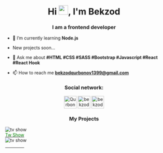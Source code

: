 <h1 align="center">Hi <img src="https://raw.githubusercontent.com/wasabeef/wasabeef/master/icons/wave.gif" width="30px">, I'm Bekzod</h1>
<h3 align="center">I am a frontend developer</h3>



- 🌱 I’m currently learning **Node.js**

- New projects soon...

- 💬 Ask me about **#HTML #CSS #SASS #Bootstrap #Javascript #React #React Hook**

- 📫 How to reach me **bekzodqurbonov1399@gmail.com** 

<p align="center">
<h3 align="center">Social network:</h3>
</p>

<p align="center">  <a href="https://t.me/fullstackdeveloper99" target="blank"><img align="middle" src="https://user-images.githubusercontent.com/56734609/104541252-13357480-5643-11eb-896c-cec4e18ce112.png" alt="Qurbonov" height="40" width="40" /></a>
<a href="https://www.instagram.com/bekzod13_08_99" target="blank"><img align="middle" src="https://user-images.githubusercontent.com/56734609/104541419-69a2b300-5643-11eb-971f-039c9fc60eb3.png" alt="bekzod_qurbonov" height="40" width="40" /></a>
<a href="https://www.linkedin.com/in/bekzod-qurbonov-2b0a31211" target="blank"><img align="middle" src="https://user-images.githubusercontent.com/56734609/132330172-e4bb01cc-dbac-457b-9378-193e00142f13.png" alt="bekzod" height="40" width="40" /></a></p>
<div>
  <div><h3 align="center">My Projects</h3></div>
  <div style="display:'flex';justify-content:'space-between' ">
    <div class='card' style="width:'50%',min-height:'300px'">
      <div class="card-body">
       <div class="card-img" 
            style="width:'100%'; height:'100%';">
            <img  src="https://miro.medium.com/max/1400/0*eoqVzyWgYRxXEgiZ.jpeg" 
              alt="tv show"/>
       </div>
      </div>
      <a href="https://mytvshowlist.netlify.app/"  style="cursor:pointer"><span style="color: green"> Tw Show</span></a>
    </div>
    <div class='card' style="width:'50%',min-height:'300px'">
      <div class="card-body">
       <div class="card-img" style="width:'100%',height:'100%'"><img src="https://miro.medium.com/max/1400/0*eoqVzyWgYRxXEgiZ.jpeg" alt="tv show"          /></div>
      </div>
      <a href="https://mytvshowlist.netlify.app/" ><span style="color: white">Tw Show</span></a>
    </div>
  </div>
</div>

